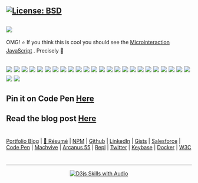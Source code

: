 [![License: BSD](https://badgen.net/badge/license/BSD/orange)](https://opensource.org/licenses/BSD-3-Clause)
---
![](https://repository-images.githubusercontent.com/182188356/5f934800-63bc-11e9-9ce7-a9d8c303917e)
---
OMG! ⭐ If you think this is cool you should see the [Microinteraction JavaScript](https://neodigm.github.io/vivid_vector_alphabet/) . Precisely 🚀

![](https://neodigm.github.io/vivid_vector_alphabet/vva.svg)
![](https://neodigm.github.io/vivid_vector_alphabet/vvb.svg)
![](https://neodigm.github.io/vivid_vector_alphabet/vvc.svg)
![](https://neodigm.github.io/vivid_vector_alphabet/vvd.svg)
![](https://neodigm.github.io/vivid_vector_alphabet/vve.svg)
![](https://neodigm.github.io/vivid_vector_alphabet/vvf.svg)
![](https://neodigm.github.io/vivid_vector_alphabet/vvg.svg)
![](https://neodigm.github.io/vivid_vector_alphabet/vvh.svg)
![](https://neodigm.github.io/vivid_vector_alphabet/vvi.svg)
![](https://neodigm.github.io/vivid_vector_alphabet/vvj.svg)
![](https://neodigm.github.io/vivid_vector_alphabet/vvk.svg)
![](https://neodigm.github.io/vivid_vector_alphabet/vvl.svg)
![](https://neodigm.github.io/vivid_vector_alphabet/vvm.svg)
![](https://neodigm.github.io/vivid_vector_alphabet/vvn.svg)
![](https://neodigm.github.io/vivid_vector_alphabet/vvo.svg)
![](https://neodigm.github.io/vivid_vector_alphabet/vvp.svg)
![](https://neodigm.github.io/vivid_vector_alphabet/vvq.svg)
![](https://neodigm.github.io/vivid_vector_alphabet/vvr.svg)
![](https://neodigm.github.io/vivid_vector_alphabet/vvs.svg)
![](https://neodigm.github.io/vivid_vector_alphabet/vvt.svg)
![](https://neodigm.github.io/vivid_vector_alphabet/vvu.svg)
![](https://neodigm.github.io/vivid_vector_alphabet/vvv.svg)
![](https://neodigm.github.io/vivid_vector_alphabet/vvw.svg)
![](https://neodigm.github.io/vivid_vector_alphabet/vvx.svg)
![](https://neodigm.github.io/vivid_vector_alphabet/vvy.svg)
![](https://neodigm.github.io/vivid_vector_alphabet/vvz.svg)
---
Pin it on Code Pen [Here](https://codepen.io/neodigm24)
---
Read the blog post [Here](https://www.theScottKrause.com/)
---
#
[Portfolio Blog](https://www.theScottKrause.com) |
[🚀 Résumé](https://thescottkrause.com/Arcanus_Scott_C_Krause_2020.pdf) |
[NPM](https://www.npmjs.com/~neodigm) |
[Github](https://github.com/neodigm) |
[LinkedIn](https://www.linkedin.com/in/neodigm24/) |
[Gists](https://gist.github.com/neodigm?direction=asc&sort=created) |
[Salesforce](https://trailblazer.me/id/skrause) |
[Code Pen](https://codepen.io/neodigm24) |
[Machvive](https://machvive.com/) |
[Arcanus 55](https://www.arcanus55.com/) |
[Repl](https://repl.it/@neodigm) |
[Twitter](https://twitter.com/neodigm24) |
[Keybase](https://keybase.io/neodigm) |
[Docker](https://hub.docker.com/u/neodigm) |
[W3C](https://www.w3.org/users/123844)
#
---
<p align="center">
  <a target="_blank" href="https://thescottkrause.com/d3_datavis_skills.html">
  <img src="https://repository-images.githubusercontent.com/178555357/2b6ad880-7aa0-11ea-8dde-63e70187e3e9" title="D3js Skills with Audio">
  </a>
</p>

